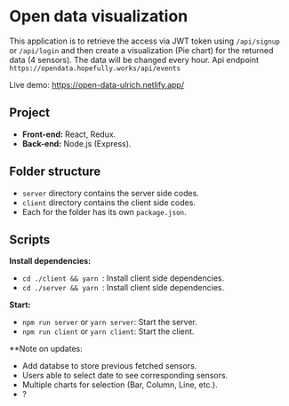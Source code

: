 # Open data visualization

This application is to retrieve the access via JWT token using `/api/signup` or `/api/login` and then create a visualization (Pie chart) for the returned data (4 sensors). The data will be changed every hour. Api endpoint `https://opendata.hopefully.works/api/events`

Live demo: https://open-data-ulrich.netlify.app/

## Project

- **Front-end:** React, Redux.
- **Back-end:** Node.js (Express).

## Folder structure

- `server` directory contains the server side codes.
- `client` directory contains the client side codes.
- Each for the folder has its own `package.json`.

## Scripts

**Install dependencies:**

- `cd ./client && yarn `: Install client side dependencies.
- `cd ./server && yarn `: Install client side dependencies.

**Start:**

- `npm run server` or `yarn server`: Start the server.
- `npm run client` or `yarn client`: Start the client.

**Note on updates:
- Add databse to store previous fetched sensors.
- Users able to select date to see corresponding sensors.
- Multiple charts for selection (Bar, Column, Line, etc.).
- ?
